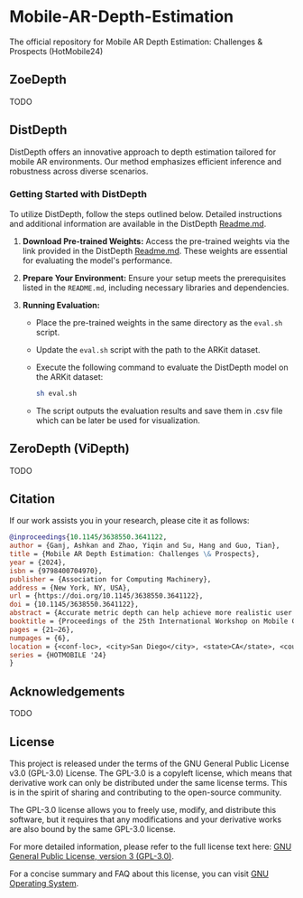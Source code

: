 # Mobile-AR-Depth-Estimation

The official repository for Mobile AR Depth Estimation: Challenges &amp; Prospects (HotMobile24)

## ZoeDepth

TODO

## DistDepth

DistDepth offers an innovative approach to depth estimation tailored for mobile AR environments. Our method emphasizes efficient inference and robustness across diverse scenarios.

### Getting Started with DistDepth

To utilize DistDepth, follow the steps outlined below. Detailed instructions and additional information are available in the DistDepth [Readme.md](models/DistDepth/README.md).

1. **Download Pre-trained Weights:** Access the pre-trained weights via the link provided in the DistDepth [Readme.md](models/DistDepth/README.md). These weights are essential for evaluating the model's performance.

2. **Prepare Your Environment:** Ensure your setup meets the prerequisites listed in the `README.md`, including necessary libraries and dependencies.

3. **Running Evaluation:**
   - Place the pre-trained weights in the same directory as the `eval.sh` script.
   - Update the `eval.sh` script with the path to the ARKit dataset.
   - Execute the following command to evaluate the DistDepth model on the ARKit dataset:

     ```bash
     sh eval.sh
     ```

   - The script outputs the evaluation results and save them in .csv file which can be later be used for visualization.

## ZeroDepth (ViDepth)

TODO

## Citation

If our work assists you in your research, please cite it as follows:

```bibtex
@inproceedings{10.1145/3638550.3641122,
author = {Ganj, Ashkan and Zhao, Yiqin and Su, Hang and Guo, Tian},
title = {Mobile AR Depth Estimation: Challenges \& Prospects},
year = {2024},
isbn = {9798400704970},
publisher = {Association for Computing Machinery},
address = {New York, NY, USA},
url = {https://doi.org/10.1145/3638550.3641122},
doi = {10.1145/3638550.3641122},
abstract = {Accurate metric depth can help achieve more realistic user interactions such as object placement and occlusion detection in mobile augmented reality (AR). However, it can be challenging to obtain metricly accurate depth estimation in practice. We tested four different state-of-the-art (SOTA) monocular depth estimation models on a newly introduced dataset (ARKitScenes) and observed obvious performance gaps on this real-world mobile dataset. We categorize the challenges to hardware, data, and model-related challenges and propose promising future directions, including (i) using more hardware-related information from the mobile device's camera and other available sensors, (ii) capturing high-quality data to reflect real-world AR scenarios, and (iii) designing a model architecture to utilize the new information.},
booktitle = {Proceedings of the 25th International Workshop on Mobile Computing Systems and Applications},
pages = {21–26},
numpages = {6},
location = {<conf-loc>, <city>San Diego</city>, <state>CA</state>, <country>USA</country>, </conf-loc>},
series = {HOTMOBILE '24}
}
```

## Acknowledgements

TODO

## License

This project is released under the terms of the GNU General Public License v3.0 (GPL-3.0) License. The GPL-3.0 is a copyleft license, which means that derivative work can only be distributed under the same license terms. This is in the spirit of sharing and contributing to the open-source community.

The GPL-3.0 license allows you to freely use, modify, and distribute this software, but it requires that any modifications and your derivative works are also bound by the same GPL-3.0 license.

For more detailed information, please refer to the full license text here: [GNU General Public License, version 3 (GPL-3.0)](https://www.gnu.org/licenses/gpl-3.0.en.html).

For a concise summary and FAQ about this license, you can visit [GNU Operating System](https://www.gnu.org/licenses/gpl-3.0.html).

